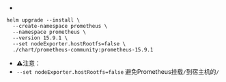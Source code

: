 -
```
helm upgrade --install \
  --create-namespace prometheus \
  --namespace prometheus \
  --version 15.9.1 \
  --set nodeExporter.hostRootfs=false \
  ./chart/prometheus-community:prometheus-15.9.1
```
- ⚠️注意：
- `--set nodeExporter.hostRootfs=false` 避免Prometheus挂载`/`到宿主机的`/`
